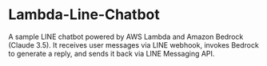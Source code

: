 # Lambda-Line-Chatbot
A sample LINE chatbot powered by AWS Lambda and Amazon Bedrock (Claude 3.5). It receives user messages via LINE webhook, invokes Bedrock to generate a reply, and sends it back via LINE Messaging API.
